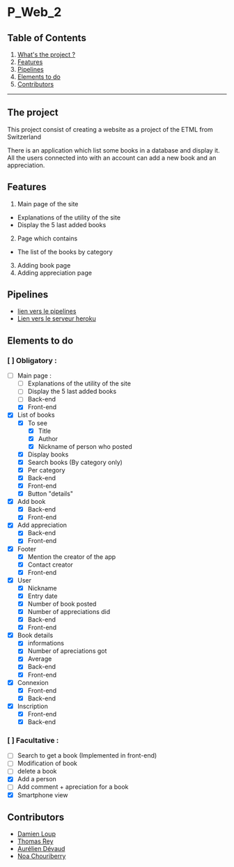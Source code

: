 # P_Web_2

## Table of Contents
1. [What's the project ?](#the-project)
2. [Features](#features)
3. [Pipelines](#pipelines)
3. [Elements to do](#elements-to-do)
4. [Contributors](#contributors)

<hr>

## The project
This project consist of creating a website as a project of the ETML from Switzerland

There is an application which list some books in a database and display it.<br>
All the users connected into with an account can add a new book and an appreciation.

## Features
1. Main page of the site
  - Explanations of the utility of the site
  - Display the 5 last added books
2. Page which contains
  - The list of the books by category
3. Adding book page
4. Adding appreciation page

## Pipelines
- [lien vers le pipelines](https://app.circleci.com/pipelines/github/dam277/P_Web_2?invite=true)
- [Lien vers le serveur heroku](https://dashboard.heroku.com/apps/p-web-2)

## Elements to do
### [ ] Obligatory :
  - [ ] Main page :
    - [ ] Explanations of the utility of the site
    - [ ] Display the 5 last added books
    - [ ] Back-end
    - [x] Front-end
  - [x] List of books
    - [x] To see
      - [x] Title
      - [x] Author
      - [x] Nickname of person who posted
    - [x] Display books
    - [x] Search books  (By category only)
    - [x] Per category
    - [x] Back-end
    - [x] Front-end
    - [x] Button "details"
  - [x] Add book
    - [x] Back-end
    - [x] Front-end
  - [x] Add appreciation
    - [x] Back-end
    - [x] Front-end
  - [x] Footer
    - [x] Mention the creator of the app
    - [x] Contact creator
    - [x] Front-end
  - [x] User
    - [x] Nickname
    - [x] Entry date
    - [x] Number of book posted
    - [x] Number of appreciations did
    - [x] Back-end
    - [x] Front-end
  - [x] Book details
    - [x] informations
    - [x] Number of apreciations got
    - [x] Average
    - [x] Back-end
    - [x] Front-end
  - [x] Connexion
    - [x] Front-end
    - [x] Back-end
  - [x] Inscription
    - [x] Front-end
    - [x] Back-end
### [ ] Facultative :
  - [ ] Search to get a book (Implemented in front-end)
  - [ ] Modification of book
  - [ ] delete a book
  - [x] Add a person
  - [ ] Add comment + apreciation for a book
  - [x] Smartphone view

## Contributors
- [Damien Loup](https://github.com/dam277)
- [Thomas Rey](https://github.com/ThomasRey1)
- [Aurélien Dévaud](https://github.com/AureDeva)
- [Noa Chouriberry](https://github.com/noacid2a)
